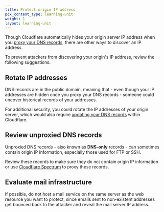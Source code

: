 ```yaml
---
title: Protect origin IP address
pcx_content_type: learning-unit
weight: 1
layout: learning-unit
---
```


Though Cloudflare automatically hides your origin server IP address when you [proxy your DNS records](/learning-paths/modules/security/ddos-baseline/proxy-dns-records/), there are other ways to discover an IP address.

To prevent attackers from discovering your origin's IP address, review the following suggestions.

## Rotate IP addresses

DNS records are in the public domain, meaning that - even though your IP addresses are hidden once you proxy your DNS records - someone could uncover historical records of your addresses.

For additional security, you could rotate the IP addresses of your origin server, which would also require [updating your DNS records](/dns/manage-dns-records/how-to/create-dns-records/#edit-dns-records) within Cloudflare.

## Review unproxied DNS records

Unproxied DNS records - also known as **DNS-only** records - can sometimes contain origin IP information, especially those used for FTP or SSH.

Review these records to make sure they do not contain origin IP information or use [Cloudflare Spectrum](/spectrum/) to proxy these records.

## Evaluate mail infrastructure

If possible, do not host a mail service on the same server as the web resource you want to protect, since emails sent to non-existent addresses get bounced back to the attacker and reveal the mail server IP address.